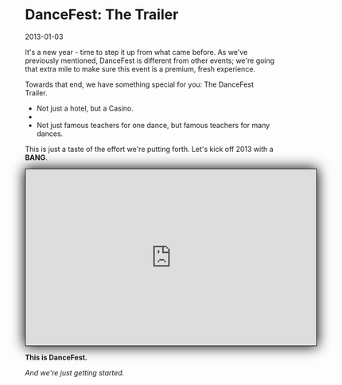# DanceFest: The Trailer
2013-01-03

It's a new year - time to step it up from what came before.  As we've previously mentioned, DanceFest is different from other events; we're going that extra mile to make sure this event is a premium, fresh experience.

Towards that end, we have something special for you: The DanceFest Trailer.

<ul>
<li>Not just a hotel, but a Casino.<li>
<li>Not just famous teachers for one dance, but famous teachers for many dances.</li>
</ul>

This is just a taste of the effort we're putting forth.  Let's kick off 2013 with a **BANG**.

<iframe class="video youtube-player" 
style="box-shadow: 0px 0px 25px 1px #000;border: groove black 1px;width: 585px;height: 355px;" src="http://www.youtube.com/embed/wq7ftOZBy0E#t=29s?theme=dark&amp;color=white" frameborder="0" allowfullscreen"=""></iframe>

<br />

**This is DanceFest.**

*And we're just getting started.*